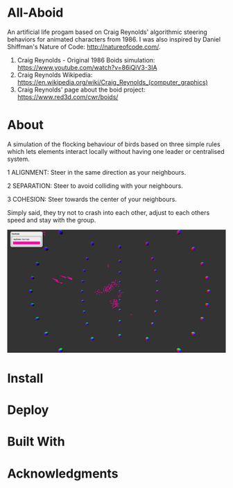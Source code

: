 # All-Aboid
An artificial life progam based on Craig Reynolds' algorithmic steering behaviors for animated characters from 1986. I was also inspired by Daniel Shiffman's Nature of Code: http://natureofcode.com/.

1. Craig Reynolds - Original 1986 Boids simulation: https://www.youtube.com/watch?v=86iQiV3-3IA
2. Craig Reynolds Wikipedia: https://en.wikipedia.org/wiki/Craig_Reynolds_(computer_graphics)
3. Craig Reynolds' page about the boid project: https://www.red3d.com/cwr/boids/


# About

A simulation of the flocking behaviour of birds based on three simple rules which lets elements interact locally without having one leader or centralised system.

1 ALIGNMENT: Steer in the same direction as your neighbours.

2 SEPARATION: Steer to avoid colliding with your neighbours.

3 COHESION: Steer towards the center of your neighbours.

Simply said, they try not to crash into each other, adjust to each others speed and stay with the group.

![alt text](https://github.com/mirre777/all-aboid/blob/master/boids_main.png)


# Install

# Deploy

# Built With

# Acknowledgments
